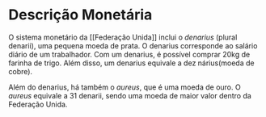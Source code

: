 # **Descrição Monetária**
O sistema monetário da [[Federação Unida]] inclui o _denarius_ (plural denarii), uma pequena moeda de prata. O denarius corresponde ao salário diário de um trabalhador. Com um denarius, é possível comprar 20kg de farinha de trigo. Além disso, um denarius equivale a dez nárius(moeda de cobre).

Além do denarius, há também o _aureus_, que é uma moeda de ouro. O _aureus_ equivale a 31 denarii, sendo uma moeda de maior valor dentro da Federação Unida.